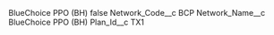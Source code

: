 <?xml version="1.0" encoding="UTF-8"?>
<CustomMetadata xmlns="http://soap.sforce.com/2006/04/metadata" xmlns:xsi="http://www.w3.org/2001/XMLSchema-instance" xmlns:xsd="http://www.w3.org/2001/XMLSchema">
    <label>BlueChoice PPO (BH)</label>
    <protected>false</protected>
    <values>
        <field>Network_Code__c</field>
        <value xsi:type="xsd:string">BCP</value>
    </values>
    <values>
        <field>Network_Name__c</field>
        <value xsi:type="xsd:string">BlueChoice PPO (BH)</value>
    </values>
    <values>
        <field>Plan_Id__c</field>
        <value xsi:type="xsd:string">TX1</value>
    </values>
</CustomMetadata>
